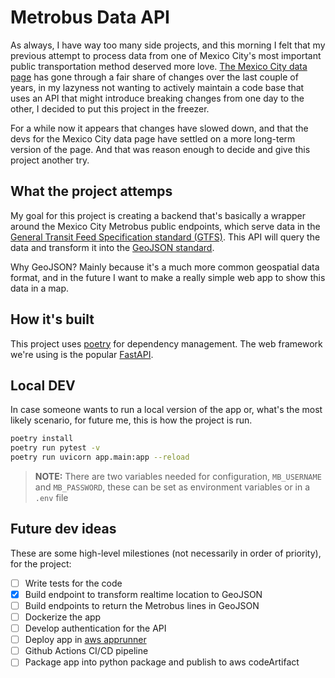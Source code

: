 # Metrobus Data API

As always, I have way too many side projects, and this morning I felt that my previous attempt to process data from one of Mexico City's most important public transportation method deserved more love. [The Mexico City data page](https://datos.cdmx.gob.mx/) has gone through a fair share of changes over the last couple of years, in my lazyness not wanting to actively maintain a code base that uses an API that might introduce breaking changes from one day to the other, I decided to put this project in the freezer.

For a while now it appears that changes have slowed down, and that the devs for the Mexico City data page have settled on a more long-term version of the page. And that was reason enough to decide and give this project another try.

## What the project attemps

My goal for this project is creating a backend that's basically a wrapper around the Mexico City Metrobus public endpoints, which serve data in the [General Transit Feed Specification standard (GTFS)](https://gtfs.org/). This API will query the data and transform it into the [GeoJSON standard](https://geojson.org/).

Why GeoJSON? Mainly because it's a much more common geospatial data format, and in the future I want to make a really simple web app to show this data in a map.

## How it's built

This project uses [poetry](https://python-poetry.org/) for dependency management. The web framework we're using is the popular [FastAPI](https://fastapi.tiangolo.com/).

## Local DEV

In case someone wants to run a local version of the app or, what's the most likely scenario, for future me, this is how the project is run.

```sh
poetry install
poetry run pytest -v
poetry run uvicorn app.main:app --reload
```

> **NOTE:** There are two variables needed for configuration, `MB_USERNAME` and `MB_PASSWORD`, these can be set as environment variables or in a `.env` file

## Future dev ideas

These are some high-level milestiones (not necessarily in order of priority), for the project:

- [ ] Write tests for the code
- [x] Build endpoint to transform realtime location to GeoJSON
- [ ] Build endpoints to return the Metrobus lines in GeoJSON
- [ ] Dockerize the app
- [ ] Develop authentication for the API
- [ ] Deploy app in [aws apprunner](https://aws.amazon.com/apprunner/)
- [ ] Github Actions CI/CD pipeline
- [ ] Package app into python package and publish to aws codeArtifact
